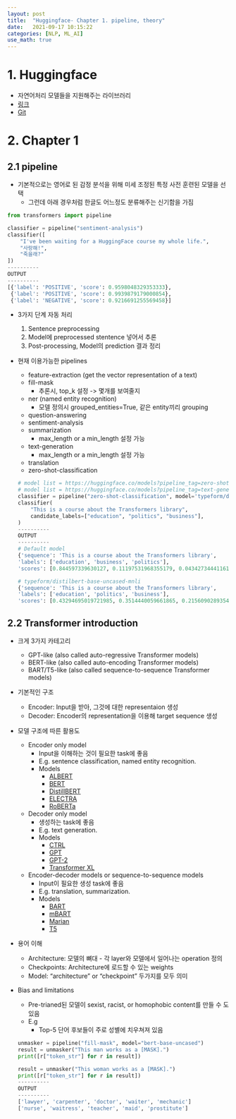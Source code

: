 ```yaml
---
layout: post
title:  "Huggingface- Chapter 1. pipeline, theory"
date:   2021-09-17 10:15:22
categories: [NLP, ML_AI]
use_math: true
---
```


# 1. Huggingface
* 자연어처리 모델들을 지원해주는 라이브러리
* [링크](https://huggingface.co/)
* [Git](https://github.com/huggingface)

# 2. Chapter 1
## 2.1 pipeline
* 기본적으로는 영어로 된 감정 분석을 위해 미세 조정된 특정 사전 훈련된 모델을 선택
    * 그런데 아래 경우처럼 한글도 어느정도 분류해주는 신기함을 가짐

```python
from transformers import pipeline

classifier = pipeline("sentiment-analysis")
classifier([
    "I've been waiting for a HuggingFace course my whole life.", 
    "사랑해!",
    "죽을래?"
])
----------
OUTPUT
----------
[{'label': 'POSITIVE', 'score': 0.9598048329353333},
 {'label': 'POSITIVE', 'score': 0.9939879179000854},
 {'label': 'NEGATIVE', 'score': 0.9216691255569458}]
```
* 3가지 단계 자동 처리
    1. Sentence preprocessing
    2. Model에 preprocessed stentence 넣어서 추론
    3. Post-processing, Model의 prediction 결과 정리
* 현재 이용가능한 pipelines
    * feature-extraction (get the vector representation of a text)
    * fill-mask
        * 추론시, top_k 설정 -> 몇개를 보여줄지
    * ner (named entity recognition)
        * 모델 정의시 grouped_entities=True, 같은 entity끼리 grouping
    * question-answering
    * sentiment-analysis
    * summarization
        * max_length or a min_length 설정 가능
    * text-generation
        * max_length or a min_length 설정 가능
    * translation
    * zero-shot-classification
    
    ```python
    # model list = https://huggingface.co/models?pipeline_tag=zero-shot-classification
    # model list = https://huggingface.co/models?pipeline_tag=text-generation
    classifier = pipeline("zero-shot-classification", model='typeform/distilbert-base-uncased-mnli')
    classifier(
        "This is a course about the Transformers library",
        candidate_labels=["education", "politics", "business"],
    )
    ----------
    OUTPUT
    ----------
    # Default model
    {'sequence': 'This is a course about the Transformers library',
    'labels': ['education', 'business', 'politics'],
    'scores': [0.844597339630127, 0.11197531968355179, 0.04342734441161156]}
    
    # typeform/distilbert-base-uncased-mnli
    {'sequence': 'This is a course about the Transformers library',
    'labels': ['education', 'politics', 'business'],
    'scores': [0.43294695019721985, 0.3514440059661865, 0.21560902893543243]}
    ```
## 2.2 Transformer introduction
* 크게 3가지 카테고리
    * GPT-like (also called auto-regressive Transformer models)
    * BERT-like (also called auto-encoding Transformer models)
    * BART/T5-like (also called sequence-to-sequence Transformer models)
* 기본적인 구조
    * Encoder: Input을 받아, 그것에 대한 representaion 생성
    * Decoder: Encoder의 representation을 이용해 target sequence 생성
* 모델 구조에 따른 활용도    
    * Encoder only model
        * Input을 이해하는 것이 필요한 task에 좋음
        * E.g. sentence classification, named entity recognition.
        * Models
            * [ALBERT](https://huggingface.co/transformers/model_doc/albert.html)
            * [BERT](https://huggingface.co/transformers/model_doc/bert.html)
            * [DistillBERT](https://huggingface.co/transformers/model_doc/distilbert.html)
            * [ELECTRA](https://huggingface.co/transformers/model_doc/electra.html)
            * [RoBERTa](https://huggingface.co/transformers/model_doc/roberta.html)
    * Decoder only model
        * 생성하는 task에 좋음
        * E.g. text generation.
        * Models
            * [CTRL](https://huggingface.co/transformers/model_doc/ctrl.html)
            * [GPT](https://huggingface.co/transformers/model_doc/gpt.html)
            * [GPT-2](https://huggingface.co/transformers/model_doc/gpt2.html)
            * [Transformer XL](https://huggingface.co/transformers/model_doc/transformerxl.html)
    * Encoder-decoder models or sequence-to-sequence models
        * Input이 필요한 생성 task에 좋음
        * E.g. translation, summarization.
        * Models
            * [BART](https://huggingface.co/transformers/model_doc/bart.html)
            * [mBART](https://huggingface.co/transformers/model_doc/mbart.html)
            * [Marian](https://huggingface.co/transformers/model_doc/marian.html)
            * [T5](https://huggingface.co/transformers/model_doc/t5.html)
* 용어 이해
    * Architecture: 모델의 뼈대 - 각 layer와 모델에서 일어나는 operation 정의
    * Checkpoints: Architecture에 로드할 수 있는 weights
    * Model: “architecture” or “checkpoint” 두가지를 모두 의미
* Bias and limitations
    * Pre-trianed된 모델이 sexist, racist, or homophobic content를 만들 수 도 있음
    * E.g
        * Top-5 단어 후보들이 주로 성별에 치우쳐져 있음

    ```python
    unmasker = pipeline("fill-mask", model="bert-base-uncased")
    result = unmasker("This man works as a [MASK].")
    print([r["token_str"] for r in result])

    result = unmasker("This woman works as a [MASK].")
    print([r["token_str"] for r in result])
    ----------
    OUTPUT
    ----------
    ['lawyer', 'carpenter', 'doctor', 'waiter', 'mechanic']
    ['nurse', 'waitress', 'teacher', 'maid', 'prostitute']
    ```